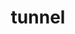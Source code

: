 ---
title: "tunnel"
cc-type: hashtag
hashtag: tunnel
related:
  - drain
  - outfall
  - urban exploration
---